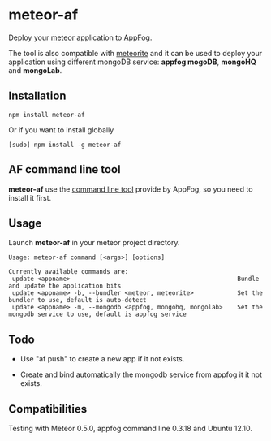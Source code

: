 # meteor-af

Deploy your [meteor](http://meteor.com/) application to [AppFog](http://www.appfog.com).

The tool is also compatible with [meteorite](https://atmosphere.meteor.com/wtf/app) and it can be used to deploy your application using different mongoDB service: **appfog mogoDB**, **mongoHQ** and **mongoLab**.


 
## Installation

```
npm install meteor-af 
```
Or if you want to install globally
```
[sudo] npm install -g meteor-af 
```


 
## AF command line tool

**meteor-af** use the [command line tool](https://github.com/appfog/af) provide by AppFog, so you need to install it first.


 
## Usage

Launch **meteor-af** in your meteor project directory.
```
Usage: meteor-af command [<args>] [options] 

Currently available commands are:
 update <appname>                                              Bundle and update the application bits
 update <appname> -b, --bundler <meteor, meteorite>            Set the bundler to use, default is auto-detect
 update <appname> -m, --mongodb <appfog, mongohq, mongolab>    Set the mongodb service to use, default is appfog service 
```


 
## Todo

- Use "af push" to create a new app if it not exists.

- Create and bind automatically the mongodb service from appfog it it not exists.




## Compatibilities

Testing with Meteor 0.5.0, appfog command line 0.3.18 and Ubuntu 12.10.

